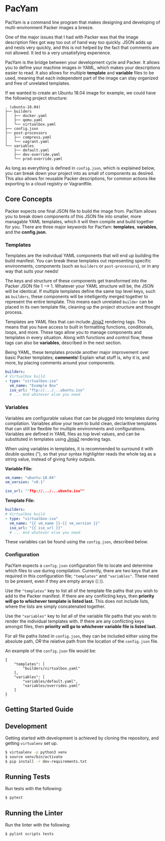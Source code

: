 # PacYam

PacYam is a command line program that makes designing and developing of multi-environment Packer images a breeze. 

One of the major issues that I had with Packer was that the image description files got way too out of hand way too quickly. JSON adds up and nests very quickly, and this is not helped by the fact that comments are not allowed. It led to a very unsatisfying experience.

PacYam is the bridge between your development cycle and Packer. It allows you to define your machine images in YAML, which makes your descriptions easier to read. It also allows for multiple **template** and **variable** files to be used, meaning that each independent part of the image can stay organized and free of unrelated templates.

If we wanted to create an Ubuntu 18.04 image for example, we could have the following project structure:

```
. (ubuntu-18.04)
├── builders
│   ├── docker.yaml
│   ├── qemu.yaml
│   └── virtualbox.yaml
├── config.json
├── post-processors
│   ├── compress.yaml
│   └── vagrant.yaml
└── variables
    ├── default.yaml
    ├── dev-override.yaml
    └── prod-override.yaml
```

As long as everything is defined in `config.json`, which is explained below, you can break down your project into as small of components as desired. This also allows for reusable Packer descriptions, for common actions like exporting to a cloud registry or Vagrantfile.

## Core Concepts

Packer expects one final JSON file to build the image from. PacYam allows you to break down components of this JSON file into smaller, more managable YAML templates, which it will then compile and build together for you. There are three major keywords for PacYam: **templates**, **variables**, and the **config.json**.

### Templates

Templates are the individual YAML components that will end up building the build manifest. You can break these templates out representing specific environments, components (such as `builders` or `post-processors`), or in any way that suits your needs!

The keys and structure of these components get transformed into the Packer JSON file 1 --> 1. Whatever your YAML structure will be, the JSON will be identical. If multiple templates define the same top level keys, such as `builders`, these components will be intelligently merged together to represent the entire template. This means each unrelated `builder` can be placed in its own template file, cleaning up the project structure and thought process.

Templates are YAML files that can include [Jinja2](http://jinja.pocoo.org/docs/2.10/) rendering tags. This means that you have access to built in formatting functions, conditionals, loops, and more. These tags allow you to manage components and templates in every situation. Along with functions and control flow, these tags can also be **variables**, described in the next section.

Being YAML, these templates provide another major improvement over basic Packer templates; **comments**! Explain what stuff is, why it is, and more, by placing comments around your components.

```yaml
builders:
# Virtualbox build
- type: "virtualbox-iso"
  vm_name: "Example Box"
  iso_url: "ftp://.../...ubuntu.iso"
  # ... And whatever else you need
```

### Variables

Variables are configurable values that can be plugged into templates during compilation. Variables allow your team to build clean, declaritive templates that can still be flexible for multiple environments and configurations. Variables are defined in YAML files as top level values, and can be substituted in templates using [Jinja2](http://jinja.pocoo.org/docs/2.10/) rendering tags.

When using variables in templates, it is recommended to surround it with double quotes ("), so that your syntax highlighter reads the whole tag as a string value, instead of giving funky outputs.

**Variable File:**
```yaml
vm_name: "ubuntu-18.04"
vm_version: "v0.1"

iso_url: ""ftp://.../...ubuntu.iso""
```

**Template File:**
```yaml
builders:
# Virtualbox build
- type: "virtualbox-iso"
  vm_name: "{{ vm_name }}-{{ vm_version }}"
  iso_url: "{{ iso_url }}"
  # ... And whatever else you need
```

These variables can be found using the `config.json`, described below.

### Configuration

PacYam expects a `config.json` configuration file to locate and determine which files to use during compilation. Currently, there are two keys that are required in this configuration file; `"templates"` and `"variables"`. These need to be present, even if they are empty arrays (`[]`).

Use the `"templates"` key to list all of the template file paths that you wish to add to the Packer manifest. If there are any conflicting keys, then **priority will go to whichever template is listed last.** This does not include lists, where the lists are simply concatenated together.

Use the `"variables"` key to list all of the variable file paths that you wish to render the individual templates with. If there are any conflicting keys amongst files, then **priority will go to whichever variable file is listed last.**

For all file paths listed in `config.json`, they can be included either using the absolute path, *OR* the relative path from the location of the `config.json` file.

An example of the `config.json` file would be:

```
{
    "templates": [
        "builders/virtualbox.yaml"
    ],
    "variables": [
        "variables/default.yaml",
        "variables/overrides.yaml"
    ]
}
```


## Getting Started Guide

## Development

Getting started with development is achieved by cloning the repository, and getting `virtualenv` set up.

```bash
$ virtualenv -p python3 venv
$ source venv/bin/activate
$ pip install -r dev-requirements.txt
```

## Running Tests

Run tests with the following:

```bash
$ pytest
```

## Running the Linter

Run the linter with the following:

```bash
$ pylint scripts tests
```